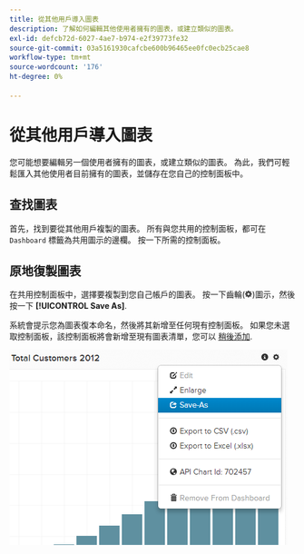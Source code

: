 ```yaml
---
title: 從其他用戶導入圖表
description: 了解如何編輯其他使用者擁有的圖表，或建立類似的圖表。
exl-id: defcb72d-6027-4ae7-b974-e2f39773fe32
source-git-commit: 03a5161930cafcbe600b96465ee0fc0ecb25cae8
workflow-type: tm+mt
source-wordcount: '176'
ht-degree: 0%

---
```


# 從其他用戶導入圖表

您可能想要編輯另一個使用者擁有的圖表，或建立類似的圖表。 為此，我們可輕鬆匯入其他使用者目前擁有的圖表，並儲存在您自己的控制面板中。

## 查找圖表

首先，找到要從其他用戶複製的圖表。 所有與您共用的控制面板，都可在 `Dashboard` 標籤為共用圖示的邊欄。 按一下所需的控制面板。

## 原地復製圖表

在共用控制面板中，選擇要複製到您自己帳戶的圖表。 按一下齒輪(![](../../assets/gear-icon.png))圖示，然後按一下 **[!UICONTROL Save As]**.

系統會提示您為圖表復本命名，然後將其新增至任何現有控制面板。 如果您未選取控制面板，該控制面板將會新增至現有圖表清單，您可以 [稍後添加](../../data-user/dashboards/add-charts-dashboard.md).

![總客戶](../../assets/total-customers.png)
